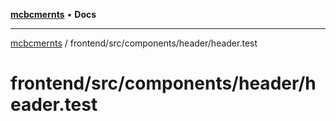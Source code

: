 [**mcbcmernts**](../../../../../README.md) • **Docs**

---

[mcbcmernts](../../../../../modules.md) /
frontend/src/components/header/header.test

# frontend/src/components/header/header.test
